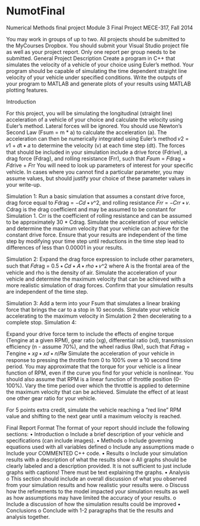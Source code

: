 ﻿NumotFinal
==========

Numerical Methods final project
Module 3 Final Project
MECE-317, Fall 2014

You may work in groups of up to two. All projects should be submitted to the MyCourses Dropbox. You
should submit your Visual Studio project file as well as your project report. Only one report per group
needs to be submitted.
General Project Description
Create a program in C++ that simulates the velocity of a vehicle of your choice using Euler’s method.
Your program should be capable of simulating the time dependent straight line velocity of your vehicle
under specified conditions. Write the outputs of your program to MATLAB and generate plots of your
results using MATLAB plotting features.


Introduction

For this project, you will be simulating the longitudinal (straight line) acceleration of a vehicle of your
choice and calculate the velocity using Euler’s method. Lateral forces will be ignored. You should use
Newton’s Second Law (Fsum = m * a) to calculate the acceleration (a). The acceleration can then be
numerically integrated using Euler’s method
𝑣2 = 𝑣1 + 𝑑t ∗ 𝑎
to determine the velocity (v) at each time step (dt). The forces that should be included in your
simulation include a drive force (Fdrive), a drag force (Fdrag), and rolling resistance (Frr), such that
𝐹𝑠um = 𝐹drag + 𝐹drive + 𝐹rr
You will need to look up parameters of interest for your specific vehicle. In cases where you cannot find
a particular parameter, you may assume values, but should justify your choice of these parameter values
in your write-up.

Simulation 1:
Run a basic simulation that assumes a constant drive force, drag force equal to 𝐹drag = −𝐶𝑑 ∗ 𝑣^2,
and rolling resistance 𝐹𝑟𝑟 = −𝐶𝑟𝑟 ∗ 𝑣. Cdrag is the drag coefficient and may be assumed to be constant
for Simulation 1. Crr is the coefficient of rolling resistance and can be assumed to be approximately 30 *
Cdrag. Simulate the acceleration of your vehicle and determine the maximum velocity that your vehicle
can achieve for the constant drive force. Ensure that your results are independent of the time step by
modifying your time step until reductions in the time step lead to differences of less than 0.00001 in
your results.

Simulation 2:
Expand the drag force expression to include other parameters, such that 𝐹𝑑rag = 0.5 ∗ 𝐶𝑑 ∗ 𝐴 ∗ 𝑟ℎ𝑜 ∗ 𝑣^2
where A is the frontal area of the vehicle and rho is the density of air. Simulate the acceleration of your
vehicle and determine the maximum velocity that can be achieved with a more realistic simulation of
drag forces. Confirm that your simulation results are independent of the time step.

Simulation 3:
Add a term into your Fsum that simulates a linear braking force that brings the car to a stop in 10 seconds.
Simulate your vehicle accelerating to the maximum velocity in Simulation 2 then decelerating to a
complete stop.
Simulation 4:

Expand your drive force term to include the effects of engine torque (Tengine at a given RPM), gear ratio
(xg), differential ratio (xd), transmission efficiency (n - assume 70%), and the wheel radius (Rw), such that
𝐹𝑑rag = 𝑇engine ∗ 𝑥𝑔 ∗ 𝑥𝑑 ∗ 𝑛/𝑅𝑤
Simulate the acceleration of your vehicle in response to pressing the throttle from 0 to 100% over a 10
second time period. You may approximate that the torque for your vehicle is a linear function of RPM,
even if the curve you find for your vehicle is nonlinear. You should also assume that RPM is a linear
function of throttle position (0-100%). Vary the time period over which the throttle is applied to
determine the maximum velocity that can be achieved. Simulate the effect of at least one other gear
ratio for your vehicle.

For 5 points extra credit, simulate the vehicle reaching a “red line” RPM value and shifting to the next
gear until a maximum velocity is reached.


Final Report Format
The format of your report should include the following sections:
• Introduction
o Include a brief description of your vehicle and specifications (can include images).
• Methods
o Include governing equations used with all variables defined
o Include any assumptions made
o Include your COMMENTED C++ code.
• Results
o Include your simulation results with a description of what the results show
o All graphs should be clearly labeled and a description provided. It is not sufficient to just
include graphs with captions! There must be text explaining the graphs. • Analysis
o This section should include an overall discussion of what you observed from your
simulation results and how realistic your results were.
o Discuss how the refinements to the model impacted your simulation results as well as
how assumptions may have limited the accuracy of your results.
o Include a discussion of how the simulation results could be improved
• Conclusions
o Conclude with 1-2 paragraphs that tie the results and analysis together.
